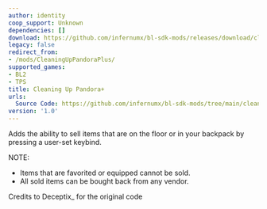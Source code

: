 ```yaml
---
author: identity
coop_support: Unknown
dependencies: []
download: https://github.com/infernumx/bl-sdk-mods/releases/download/cleaning-up-pandora-plus/cleaning_up_pandora_plus.sdkmod
legacy: false
redirect_from:
- /mods/CleaningUpPandoraPlus/
supported_games:
- BL2
- TPS
title: Cleaning Up Pandora+
urls:
  Source Code: https://github.com/infernumx/bl-sdk-mods/tree/main/cleaning_up_pandora_plus
version: '1.0'
---
```

Adds the ability to sell items that are on the floor or in your backpack by pressing a user-set keybind.

NOTE:<ul><li>Items that are favorited or equipped cannot be sold.</li><li>All sold items can be bought back from any vendor.</li></ul>
Credits to Deceptix_ for the original code